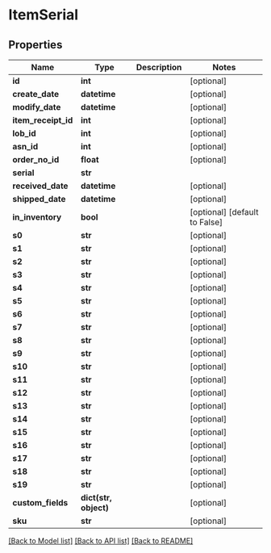 # ItemSerial

## Properties
Name | Type | Description | Notes
------------ | ------------- | ------------- | -------------
**id** | **int** |  | [optional] 
**create_date** | **datetime** |  | [optional] 
**modify_date** | **datetime** |  | [optional] 
**item_receipt_id** | **int** |  | [optional] 
**lob_id** | **int** |  | [optional] 
**asn_id** | **int** |  | [optional] 
**order_no_id** | **float** |  | [optional] 
**serial** | **str** |  | 
**received_date** | **datetime** |  | [optional] 
**shipped_date** | **datetime** |  | [optional] 
**in_inventory** | **bool** |  | [optional] [default to False]
**s0** | **str** |  | [optional] 
**s1** | **str** |  | [optional] 
**s2** | **str** |  | [optional] 
**s3** | **str** |  | [optional] 
**s4** | **str** |  | [optional] 
**s5** | **str** |  | [optional] 
**s6** | **str** |  | [optional] 
**s7** | **str** |  | [optional] 
**s8** | **str** |  | [optional] 
**s9** | **str** |  | [optional] 
**s10** | **str** |  | [optional] 
**s11** | **str** |  | [optional] 
**s12** | **str** |  | [optional] 
**s13** | **str** |  | [optional] 
**s14** | **str** |  | [optional] 
**s15** | **str** |  | [optional] 
**s16** | **str** |  | [optional] 
**s17** | **str** |  | [optional] 
**s18** | **str** |  | [optional] 
**s19** | **str** |  | [optional] 
**custom_fields** | **dict(str, object)** |  | [optional] 
**sku** | **str** |  | [optional] 

[[Back to Model list]](../README.md#documentation-for-models) [[Back to API list]](../README.md#documentation-for-api-endpoints) [[Back to README]](../README.md)


